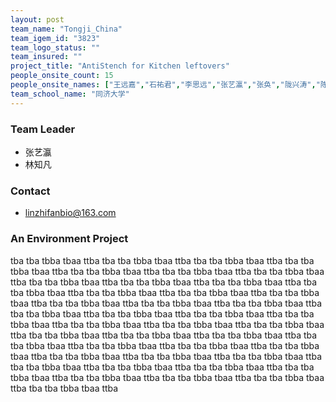 ```yaml
---
layout: post
team_name: "Tongji_China"
team_igem_id: "3823"
team_logo_status: ""
team_insured: ""
project_title: "AntiStench for Kitchen leftovers"
people_onsite_count: 15
people_onsite_names: ["王远嘉","石祐君","李思远","张艺瀛","张奂","陇兴涛","陈佳艺","范玉筱","林知凡","林霁煊","赵翰清","胡红娟","姜嘉诚","康蕴哲"]
team_school_name: "同济大学"
---
```



### Team Leader
* 张艺瀛
* 林知凡

### Contact
* linzhifanbio@163.com

### An Environment Project

tba tba tbba tbaa ttba tba tba tbba tbaa ttba tba tba tbba tbaa ttba tba tba tbba tbaa ttba tba tba tbba tbaa ttba tba tba tbba tbaa ttba tba tba tbba tbaa ttba tba tba tbba tbaa ttba tba tba tbba tbaa ttba tba tba tbba tbaa ttba tba tba tbba tbaa ttba tba tba tbba tbaa ttba tba tba tbba tbaa ttba tba tba tbba tbaa ttba tba tba tbba tbaa ttba tba tba tbba tbaa ttba tba tba tbba tbaa ttba tba tba tbba tbaa ttba tba tba tbba tbaa ttba tba tba tbba tbaa ttba tba tba tbba tbaa ttba tba tba tbba tbaa ttba tba tba tbba tbaa ttba tba tba tbba tbaa ttba tba tba tbba tbaa ttba tba tba tbba tbaa ttba tba tba tbba tbaa ttba tba tba tbba tbaa ttba tba tba tbba tbaa ttba tba tba tbba tbaa ttba tba tba tbba tbaa ttba tba tba tbba tbaa ttba tba tba tbba tbaa ttba tba tba tbba tbaa ttba tba tba tbba tbaa ttba tba tba tbba tbaa ttba tba tba tbba tbaa ttba tba tba tbba tbaa ttba tba tba tbba tbaa ttba tba tba tbba tbaa ttba tba tba tbba tbaa ttba tba tba tbba tbaa ttba 
